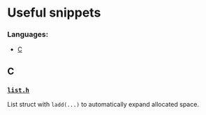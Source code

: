 # Useful snippets

### Languages:
- [C](#C)

## C
### [`list.h`](/C/list.h)
List struct with `ladd(...)` to automatically expand allocated space.